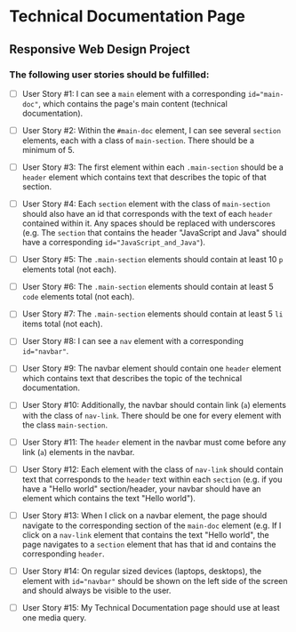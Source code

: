 # Technical Documentation Page
## Responsive Web Design Project
### The following user stories should be fulfilled:

- [ ] User Story #1: I can see a `main` element with a corresponding `id="main-doc"`, which contains the page's main content (technical documentation).

- [ ] User Story #2: Within the `#main-doc` element, I can see several `section` elements, each with a class of `main-section`. There should be a minimum of 5.

- [ ] User Story #3: The first element within each `.main-section` should be a `header` element which contains text that describes the topic of that section.

- [ ] User Story #4: Each `section` element with the class of `main-section` should also have an id that corresponds with the text of each `header` contained within it. Any spaces should be replaced with underscores (e.g. The `section` that contains the header "JavaScript and Java" should have a corresponding `id="JavaScript_and_Java"`).

- [ ] User Story #5: The `.main-section` elements should contain at least 10 `p` elements total (not each).

- [ ] User Story #6: The `.main-section` elements should contain at least 5 `code` elements total (not each).

- [ ] User Story #7: The `.main-section` elements should contain at least 5 `li` items total (not each).

- [ ] User Story #8: I can see a `nav` element with a corresponding `id="navbar"`.

- [ ] User Story #9: The navbar element should contain one `header` element which contains text that describes the topic of the technical documentation.

- [ ] User Story #10: Additionally, the navbar should contain link (`a`) elements with the class of `nav-link`. There should be one for every element with the class `main-section`.

- [ ] User Story #11: The `header` element in the navbar must come before any link (`a`) elements in the navbar.

- [ ] User Story #12: Each element with the class of `nav-link` should contain text that corresponds to the `header` text within each `section` (e.g. if you have a "Hello world" section/header, your navbar should have an element which contains the text "Hello world").

- [ ] User Story #13: When I click on a navbar element, the page should navigate to the corresponding section of the `main-doc` element (e.g. If I click on a `nav-link` element that contains the text "Hello world", the page navigates to a `section` element that has that id and contains the corresponding `header`.

- [ ] User Story #14: On regular sized devices (laptops, desktops), the element with `id="navbar"` should be shown on the left side of the screen and should always be visible to the user.

- [ ] User Story #15: My Technical Documentation page should use at least one media query.